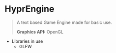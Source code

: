 # HyprEngine

> A text based Game Engine made for basic use.
>
> **Graphics API:** OpenGL


- Libraries in use
   - GLFW
   